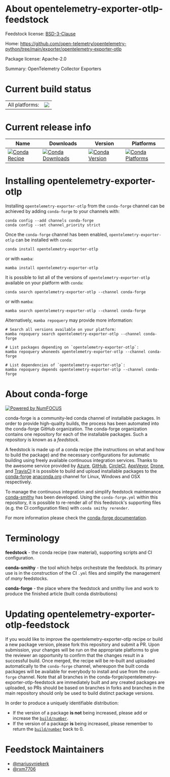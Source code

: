 About opentelemetry-exporter-otlp-feedstock
===========================================

Feedstock license: [BSD-3-Clause](https://github.com/conda-forge/opentelemetry-exporter-otlp-feedstock/blob/main/LICENSE.txt)

Home: https://github.com/open-telemetry/opentelemetry-python/tree/main/exporter/opentelemetry-exporter-otlp

Package license: Apache-2.0

Summary: OpenTelemetry Collector Exporters

Current build status
====================


<table><tr><td>All platforms:</td>
    <td>
      <a href="https://dev.azure.com/conda-forge/feedstock-builds/_build/latest?definitionId=13852&branchName=main">
        <img src="https://dev.azure.com/conda-forge/feedstock-builds/_apis/build/status/opentelemetry-exporter-otlp-feedstock?branchName=main">
      </a>
    </td>
  </tr>
</table>

Current release info
====================

| Name | Downloads | Version | Platforms |
| --- | --- | --- | --- |
| [![Conda Recipe](https://img.shields.io/badge/recipe-opentelemetry--exporter--otlp-green.svg)](https://anaconda.org/conda-forge/opentelemetry-exporter-otlp) | [![Conda Downloads](https://img.shields.io/conda/dn/conda-forge/opentelemetry-exporter-otlp.svg)](https://anaconda.org/conda-forge/opentelemetry-exporter-otlp) | [![Conda Version](https://img.shields.io/conda/vn/conda-forge/opentelemetry-exporter-otlp.svg)](https://anaconda.org/conda-forge/opentelemetry-exporter-otlp) | [![Conda Platforms](https://img.shields.io/conda/pn/conda-forge/opentelemetry-exporter-otlp.svg)](https://anaconda.org/conda-forge/opentelemetry-exporter-otlp) |

Installing opentelemetry-exporter-otlp
======================================

Installing `opentelemetry-exporter-otlp` from the `conda-forge` channel can be achieved by adding `conda-forge` to your channels with:

```
conda config --add channels conda-forge
conda config --set channel_priority strict
```

Once the `conda-forge` channel has been enabled, `opentelemetry-exporter-otlp` can be installed with `conda`:

```
conda install opentelemetry-exporter-otlp
```

or with `mamba`:

```
mamba install opentelemetry-exporter-otlp
```

It is possible to list all of the versions of `opentelemetry-exporter-otlp` available on your platform with `conda`:

```
conda search opentelemetry-exporter-otlp --channel conda-forge
```

or with `mamba`:

```
mamba search opentelemetry-exporter-otlp --channel conda-forge
```

Alternatively, `mamba repoquery` may provide more information:

```
# Search all versions available on your platform:
mamba repoquery search opentelemetry-exporter-otlp --channel conda-forge

# List packages depending on `opentelemetry-exporter-otlp`:
mamba repoquery whoneeds opentelemetry-exporter-otlp --channel conda-forge

# List dependencies of `opentelemetry-exporter-otlp`:
mamba repoquery depends opentelemetry-exporter-otlp --channel conda-forge
```


About conda-forge
=================

[![Powered by
NumFOCUS](https://img.shields.io/badge/powered%20by-NumFOCUS-orange.svg?style=flat&colorA=E1523D&colorB=007D8A)](https://numfocus.org)

conda-forge is a community-led conda channel of installable packages.
In order to provide high-quality builds, the process has been automated into the
conda-forge GitHub organization. The conda-forge organization contains one repository
for each of the installable packages. Such a repository is known as a *feedstock*.

A feedstock is made up of a conda recipe (the instructions on what and how to build
the package) and the necessary configurations for automatic building using freely
available continuous integration services. Thanks to the awesome service provided by
[Azure](https://azure.microsoft.com/en-us/services/devops/), [GitHub](https://github.com/),
[CircleCI](https://circleci.com/), [AppVeyor](https://www.appveyor.com/),
[Drone](https://cloud.drone.io/welcome), and [TravisCI](https://travis-ci.com/)
it is possible to build and upload installable packages to the
[conda-forge](https://anaconda.org/conda-forge) [anaconda.org](https://anaconda.org/)
channel for Linux, Windows and OSX respectively.

To manage the continuous integration and simplify feedstock maintenance
[conda-smithy](https://github.com/conda-forge/conda-smithy) has been developed.
Using the ``conda-forge.yml`` within this repository, it is possible to re-render all of
this feedstock's supporting files (e.g. the CI configuration files) with ``conda smithy rerender``.

For more information please check the [conda-forge documentation](https://conda-forge.org/docs/).

Terminology
===========

**feedstock** - the conda recipe (raw material), supporting scripts and CI configuration.

**conda-smithy** - the tool which helps orchestrate the feedstock.
                   Its primary use is in the construction of the CI ``.yml`` files
                   and simplify the management of *many* feedstocks.

**conda-forge** - the place where the feedstock and smithy live and work to
                  produce the finished article (built conda distributions)


Updating opentelemetry-exporter-otlp-feedstock
==============================================

If you would like to improve the opentelemetry-exporter-otlp recipe or build a new
package version, please fork this repository and submit a PR. Upon submission,
your changes will be run on the appropriate platforms to give the reviewer an
opportunity to confirm that the changes result in a successful build. Once
merged, the recipe will be re-built and uploaded automatically to the
`conda-forge` channel, whereupon the built conda packages will be available for
everybody to install and use from the `conda-forge` channel.
Note that all branches in the conda-forge/opentelemetry-exporter-otlp-feedstock are
immediately built and any created packages are uploaded, so PRs should be based
on branches in forks and branches in the main repository should only be used to
build distinct package versions.

In order to produce a uniquely identifiable distribution:
 * If the version of a package **is not** being increased, please add or increase
   the [``build/number``](https://docs.conda.io/projects/conda-build/en/latest/resources/define-metadata.html#build-number-and-string).
 * If the version of a package **is** being increased, please remember to return
   the [``build/number``](https://docs.conda.io/projects/conda-build/en/latest/resources/define-metadata.html#build-number-and-string)
   back to 0.

Feedstock Maintainers
=====================

* [@mariusvniekerk](https://github.com/mariusvniekerk/)
* [@rxm7706](https://github.com/rxm7706/)


<!-- dummy commit to enable rerendering -->

